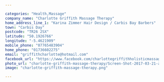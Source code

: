 ```yaml
---

categories: "Health,Massage"
company_name: "Charlotte Griffith Massage Therapy"
home_address_line_1: "Karina Zimmer Hair Design / Carbis Bay Barbers"
town: "Carbis Day"
postcode: "TR26 2SX"
latitude: "50.1926766"
longitude: "-5.4621909"
mobile_phone: "07765483904"
home_phone: "01736602275"
email: "griffithcharlotte@hotmail.com"
facebook_url: "https://www.facebook.com/charlottegriffithholisticmassage/"
photo_url: "charlotte-griffith-massage-therapy/Screen-Shot-2017-03-21-at-16.34.49.png.png"
image: "charlotte-griffith-massage-therapy.png"

---
```

